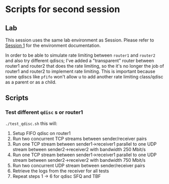 # Scripts for second session

## Lab
This session uses the same lab environment as Session.
Please refer to [Session 1](../session1/README.md#lab) for the environment documentation.

In order to be able to simulate rate limiting between `router1` and `router2` and also try different qdiscs; I've added a "transparent" router between router1 and router2 that does the rate limiting, so the it's no longer the job of router1 and router2 to implement rate limiting. This is important because some qdiscs like `pfifo` won't allow u to add another rate limiting class/qdisc as a parent or as a child.

## Scripts
### Test different `qdisc` s or router1
`./test_qdisc.sh` this will:
1. Setup FIFO qdisc on router1
2. Run two concurrent TCP streams between sender/receiver pairs
3. Run one TCP stream between sender1->receiver1 parallel to one UDP stream between sender2->receiver2 with bandwidth 250 Mbit/s
4. Run one TCP stream between sender1->receiver1 parallel to one UDP stream between sender2->receiver2 with bandwidth 750 Mbit/s
5. Run two concurrent UDP stream between sender/receiver pairs
6. Retrieve the logs from the receiver for all tests
7. Repeat steps 1 -> 6 for qdisc SFQ and TBF